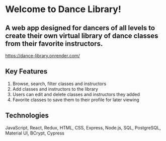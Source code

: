 # Welcome to Dance Library! 

## A web app designed for dancers of all levels to create their own virtual library of dance classes from their favorite instructors. 

https://dance-library.onrender.com/

## Key Features

1. Browse, search, filter classes and instructors
2. Add classes and instructors to the library
3. Users can edit and delete classes and instructors they added
4. Favorite classes to save them to their profile for later viewing

## Technologies

JavaScript, React, Redux, HTML, CSS, Express, Node.js, SQL, PostgreSQL, Material UI, BCrypt, Cypress
